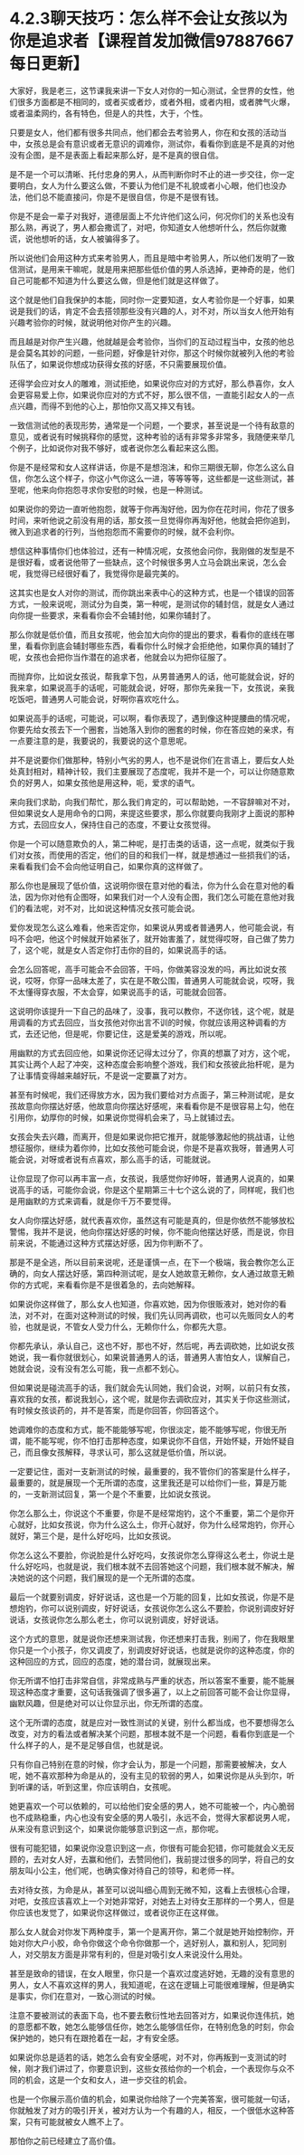 # 4.2.3聊天技巧：怎么样不会让女孩以为你是追求者【课程首发加微信97887667 每日更新】

大家好，我是老三，这节课我来讲一下女人对你的一知心测试，全世界的女性，他们很多方面都是不相同的，或者买或者炒，或者外相，或者内相，或者脾气火爆，或者温柔网约，各有特色，但是人的共性，大于，个性。

只要是女人，他们都有很多共同点，他们都会去考验男人，你在和女孩的活动当中，女孩总是会有意识或者无意识的调难你，测试你，看看你到底是不是真的对他没有企图，是不是表面上看起来那么好，是不是真的很自信。

是不是一个可以清晰、托付忠身的男人，从而判断你时不止的进一步交往，你一定要明白，女人为什么要这么做，不要认为他们是不礼貌或者小心眼，他们也没办法，他们总不能直接问，你是不是很自信，你是不是很有钱。

你是不是会一辈子对我好，道德层面上不允许他们这么问，何况你们的关系也没有那么熟，再说了，男人都会撒谎了，对吧，你知道女人他想听什么，然后你就撒谎，说他想听的话，女人被骗得多了。

所以说他们会用这种方式来考验男人，而且是暗中考验男人，所以他们发明了一致信测试，是用来干嘛呢，就是用来把那些低价值的男人杀选掉，更神奇的是，他们自己可能都不知道为什么要这么做，但是他们就是这样做了。

这个就是他们自我保护的本能，同时你一定要知道，女人考验你是一个好事，如果说是我们的话，肯定不会去搭领那些没有兴趣的人，对不对，所以当女人他开始有兴趣考验你的时候，就说明他对你产生的兴趣。

而且越是对你产生兴趣，他就越是会考验你，当你们的互动过程当中，女孩的他总是会莫名其妙的问题，一些问题，好像是针对你，那这个时候你就被列入他的考验队伍了，如果说你想成功获得女孩的好感，不只需要展现价值。

还得学会应对女人的雕难，测试拒绝，如果说你应对的方式好，那么恭喜你，女人会更容易爱上你，如果说你应对的方式不好，那么很不信，一直能引起女人的一点点兴趣，而得不到他的心上，那怕你又高又摔又有钱。

一致信测试他的表现形势，通常是一个问题，一个要求，甚至说是一个待有敌意的意见，或者说有时候挑释你的感觉，这种考验的话有非常多非常多，我随便来举几个例子，比如说你对我不够好，或者说你怎么看起来这么图。

你是不是经常和女人这样讲话，你是不是想泡沫，和你三期很无聊，你怎么这么自信，你怎么这个样子，你这小气你这么一进，等等等等，这些都是一这些测试，甚至呢，他来向你抱怨寻求你安慰的时候，也是一种测试。

如果说你的旁边一直听他抱怨，就等于你再淘好他，因为你在花时间，你花了很多时间，来听他说之前没有用的话，那女孩一旦觉得你再淘好他，他就会把你追到，微入到追求者的行列，当他抱怨而不需要你的时候，就不会利你。

想信这种事情你们也体验过，还有一种情况呢，女孩他会问你，我刚做的发型是不是很好看，或者说他带了一些缺点，这个时候很多男人立马会跳出来说，怎么会呢，我觉得已经很好看了，我觉得你是最完美的。

这其实也是女人对你的测试，而你跳出来表中心的这种方式，也是一个错误的回答方式，一般来说呢，测试分为自类，第一种呢，是测试你的辅封信，就是女人通过向你提一些要求，来看看你会不会辅封他，如果你辅封了。

那么你就是低价值，而且女孩呢，他会加大向你的提出的要求，看看你的底线在哪里，看看你到底会辅封哪些东西，看看你什么时候才会拒绝他，如果你真的辅封了呢，女孩也会把你当作潜在的追求者，他就会以为把你征服了。

而抛弃你，比如说女孩说，帮我拿下包，从男普通男人的话，他可能就会说，好的我来拿，如果说高手的话呢，可能就会说，好呀，那你先亲我一下，女孩说，亲我吃饭吧，普通男人可能会说，好啊你喜欢吃什么。

如果说高手的话呢，可能说，可以啊，看你表现了，遇到像这种提腰曲的情况呢，你要先给女孩去下一个圈套，当她落入到你的圈套的时候，你在答应她的亲求，有一点要注意的是，我要说的，我要说的这个意思呢。

并不是说要你们做那种，特别小气劣的男人，也不是说你们在言语上，要后女人处处真封相对，精神计较，我们主要展现了态度呢，我并不是一个，可以让你随意欺负的好男人，如果女孩他是用这种，呃，爱求的语气。

来向我们求助，向我们帮忙，那么我们肯定的，可以帮助她，一不容辞嘛对不对，但如果说女人是用命令的口网，来提这些要求，那么你就要向我刚才上面说的那种方式，去回应女人，保持住自己的态度，不要让女孩觉得。

你是一个可以随意欺负的人，第二种呢，是打击类的话语，这一点呢，就类似于我们对女孩，而使用的否定，他们的目的和我们一样，就是想通过一些损我们的话，来看看我们会不会向他证明自己，如果你真的这样做了。

那么你也是展现了低价值，这说明你很在意对他的看法，你为什么会在意对他的看法，因为你对他有企图呀，如果我们对一个人没有企图，我们怎么可能在意他对我们的看法呢，对不对，比如说这种情况女孩可能会说。

爱你发现怎么这么难看，他来否定你，如果说从男或者普通男人，他可能会说，有吗不会吧，他这个时候就开始紧张了，就开始害羞了，就觉得哎呀，自己做了势力了，这个呢，就是女人否定你打击你的目的，如果说高手的话。

会怎么回答呢，高手可能会不会回答，干吗，你做美容没发的吗，再比如说女孩说，哎呀，你穿一品味太差了，实在是不敢公围，普通男人可能就会说，哎呀，我不太懂得穿衣服，不太会穿，如果说高手的话，可能就会回答。

这说明你该提升一下自己的品味了，没事，我可以教你，不送你钱，这个呢，就是用调看的方式去回应，当女孩他对你出言不训的时候，你就应该用这种调看的方式，去还记他，但是呢，你要记住，这是爱美的游戏，所以呢。

用幽默的方式去回应他，如果说你还记得太过分了，你真的想赢了对方，这个呢，其实让两个人起了冲突，这种态度会影响整个游戏，我们和女孩彼此抬杆呢，是为了让事情变得越来越好玩，不是说一定要赢了对方。

甚至有时候呢，我们还得放方水，因为我们要给对方点面子，第三种测试呢，是女孩故意向你摆达好感，他故意向你摆达好感呢，来看看你是不是很容易上勾，他在引用你，幼厚你的时候，如果说你觉得机会来了，马上就铺过去。

女孩会失去兴趣，而离开，但是如果说你把它推开，就能够激起他的挑战语，让他想征服你，继续为着你帅，比如女孩他可能会说，你是不是喜欢我呀，普通男人可能会说，对呀或者说有点喜欢，那么高手的话，可能就说。

让你显现了你可以再丰富一点，女孩说，我感觉你好帅呀，普通男人说真的，如果说高手的话，可能你会说，你是这个星期第三十七个这么说的了，同样呢，我们也是用幽默的方式来调看，就是你千万不要觉得。

女人向你摆达好感，就代表喜欢你，虽然这有可能是真的，但是你依然不能够放松警惕，我并不是说，他向你摆达好感的时候，你不能向他摆达好感，而是说，你目前来说，不能通过这种方式摆达好感，因为你判断不了。

那是不是全逃，所以目前来说呢，还是谨慎一点，在下一个极端，我会教你怎么正确的，向女人摆达好感，第四种测试呢，是女人她故意无赖你，女人通过故意无赖你的方式呢，来看看你是不是很着急的，去向她解释。

如果说你这样做了，那么女人也知道，你喜欢她，因为你很贩液对，她对你的看法，对不对，在面对这种测试的时候，我们先认同再调砍，也可以先贩同女人的考验，也就是说，不管女人受力什么，无赖你什么，你都先大意。

你都先承认，承认自己，这也不好，那也不好，然后呢，再去调砍她，比如说女孩她说，我一看你就很划心，如果说普通男人的话，普通男人害怕女人，误解自己，她就会说，没有没有怎么可能，我一点都不划心。

但如果说是碰流高手的话，我们就会先认同她，我们会说，对啊，以前只有女孩，喜欢我的女孩，都说我划心，这个呢，就是你去调砍应对，其实关于你这些测试，有时候女孩谈药的，并不是答案，而是你回答，你回答这个。

她调难你的态度和方式，能不能能够写呢，你很淡定，能不能够写呢，你很无所谓，能不能写呢，你不怕打击那种态度，如果说你不自信，开始怀疑，开始怀疑自己，而且像女孩解释，寻求认可，那么这就是低价值，所以说。

一定要记住，面对一支新测试的时候，最重要的，我不管你们的答案是什么样子，最重要的，就是展现一个无所谓的态度，这里我还是可以给你们一些，算是万能的，一支新测试回复，第一个是个不重要，比如说女孩说。

你怎么那么土，你说这个不重要，你是不是经常炮钓，这个不重要，第二个是你开心就好，比如女孩说，你为什么这么土，你开心就好，你为什么经常炮钓，你开心就好，第三个是，是什么好吃吗，比如女孩说。

你怎么这么不要脸，你说脸是什么好吃吗，女孩说你怎么穿得这么老土，你说土是什么好吃吗，也就是说，我们根本就不去回答她这个问题，我们根本就不解决，解决她说的这个问题，我们展现的是一个无所谓的态度。

最后一个就要别调皮，好好说话，这也是一个万能的回复，比如女孩说，你是不是想炮钓，你可以说别调皮，好好说话，女孩说你怎么这么不要脸，你说别调皮好好说话，女孩说你怎么那么老土，你可以说别调皮，好好说话。

这个方式的意思，就是说你还想来测试我，你还想来打击我，别闹了，你在我眼里你只是一个小孩子，你又调皮了，别调皮好好说话，也就是说你的这种态度，你的这种回应的方式，回应的态度，她的潜台词，就展现出来。

你无所谓不怕打击非常自信，非常成熟与严重的状态，所以答案不重要，能不能展现这种态度才重要，这句话我强调了很多遍了，以上之前回答可能不会让你显得，幽默风趣，但是绝对可以让你显示出，你无所谓的态度。

这个无所谓的态度，就是应对一致性测试的关键，别什么都当成，也不要想得怎么改变，对方的看法或者解决某个问题，那根本就不是一个问题，看看你到底是一个什么样子的人，是不是足够自信，也就是说。

只有你自己特别在意的时候，你才会认为，那是一个问题，那需要被解决，女人呢，她不喜欢那种为命是从的，没有主见的软弱的男人，如果说你是从头到尔，听到听课的话，听到这里，你应该明白，女孩呢。

她更喜欢一个可以依赖的，可以给他们安全感的男人，她不可能被一个，内心脆弱也不成熟稳重，内心也没有安全感的男人吸引，永远不会，觉得大家都说男人呢，从来没有意识到这个，如果说你能够意识到这一点，那你呢。

很有可能犯错，如果说你没意识到这一点，你很有可能会犯错，你可能就会义无反顾的，去对女人好，去赢和他们，去赞同他们，我前提过很多的同学，将自己的女朋友叫小公主，他们呢，也确实像对待自己的领导，和老师一样。

去对待女孩，为命是从，甚至可以说叫细心周到无微不知，这看上去很核心合理，对吧，女孩应该喜欢上一个对她非常好，对她去上对待女王那样的一个男人，但是你应该也发觉了，如果说你这样做过，或者说你正在这样做。

那么女人就会对你发下两种度手，第一个是离开你，第二个就是她开始控制你，开始对你大户小胶，命令你做这个命令你做那一个，逃好别人，赢和别人，犯同别人，对交朋友方面是非常有利的，但是对吸引女人来说没什么用处。

甚至是致命的错误，在女人眼里，你只是一个喜欢过度逃好她，无趣的没有意思的男人，女人不喜欢这样的男人，我知道呢，在这在逻辑上可能很难理解，但是确实是事实，你们在意对，一致心测试的时候。

注意不要被测试的表面下岛，也不要去敷衍性地去回答对方，如果说你连伟抗，她的意愿都不敢，她怎么能够信任你，她怎么能够信任你，在特别危急的时刻，你会保护她的，她只有在跟抢着在一起，才有安全感。

如果说你总是适若的话，她怎么会有安全感呢，对不对，你再叛到一支测试的时候，刚才我们讲过了，你要意识到，这些女孩给你的一个机会，一个表现你与众不同的机会，这是一个女和女人，进一步交往的机会。

也是一个你展示高价值的机会，如果说你给除了一个完美答案，很可能就一句话，你就触发了对方的吸引开关，被对方认为一个有趣的人，相反，一个很低水这种答案，只有可能就被女人瞧不上了。

那怕你之前已经建立了高价值。